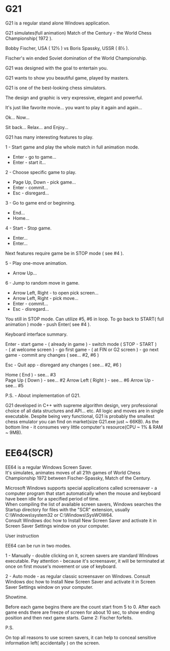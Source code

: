 # G21

G21 is a regular stand alone Windows application.

G21 simulates(full animation) Match of the Century - the World Chess Championship( 1972 ).

Bobby Fischer, USA ( 12½ ) vs Boris Spassky, USSR ( 8½ ).

Fischer's win ended Soviet domination of the World Championship.

G21 was designed with the goal to entertain you.

G21 wants to show you beautiful game, played by masters.

G21 is one of the best-looking chess simulators.

The design and graphic is very expressive, elegant and powerful.

It's just like favorite movie... you want to play it again and again...

Ok... Now... 

Sit back... Relax... and Enjoy...

G21 has many interesting features to play.

1 - Start game and play the whole match in full animation mode.
   - Enter - go to game...
   - Enter - start it...

2 - Choose specific game to play. 
   - Page Up, Down - pick game...
   - Enter - commit...
   - Esc - disregard...

3 - Go to game end or beginning.
   - End...
   - Home...   

4 - Start - Stop game. 
   - Enter...
   - Enter...

Next features require game be in STOP mode ( see #4 ).

5 - Play one-move animation. 
   - Arrow Up... 
  
6 - Jump to random move in game.
   - Arrow Left, Right - to open pick screen...
   - Arrow Left, Right - pick move...
   - Enter - commit...
   - Esc - disregard...

You still in STOP mode.
Can utilize #5, #6 in loop. 
To go back to START( full animation ) mode - push Enter( see #4 ). 
                 
Keyboard interface summary.

Enter - start game
        - ( already in game ) - switch mode ( STOP - START )   
        - ( at welcome screen ) - go first game
        - ( at FIN or G2 screen ) - go next game
        - commit any changes ( see... #2, #6 )
 
Esc - Quit app
      - disregard any changes ( see... #2, #6 )

Home ( End ) - see... #3  
Page Up ( Down ) -  see... #2
Arrow Left ( Right )  -  see... #6
Arrow Up    -  see... #5

P.S. - About implementation of G21.

G21 developed in C++ with supreme algorithm design, very professional choice of all data structures and API... etc.
All logic and moves are in single executable. 
Despite being very functional, G21 is probably the smallest chess emulator you can find on market(size G21.exe just ~ 66KB).
As the bottom line - it consumes very little computer's resource(CPU ~ 1% & RAM ~ 9MB).

# EE64(SCR)

EE64 is a regular Windows Screen Saver.  
It's simulates, animates moves of all 21th games of World Chess Championship 1972 between Fischer-Spassky, Match of the Century.

Microsoft Windows supports special applications called screensaver - a computer program that start automatically when the mouse and keyboard have been idle
for a specified period of time.  
When compiling the list of available screen savers, Windows searches the Startup directory for files with the "SCR" extension, usually C:\Windows\system32 
or C:\Windows\SysWOW64.  
Consult Windows doc how to Install New Screen Saver and activate it in Screen Saver Settings window on your computer.

User instruction

EE64 can be run in two modes.

1 - Manually - double clicking on it, screen savers are standard Windows executable.   Pay attention - because it's screensaver, it will be terminated at         once on first mouse's movement or use of keyboard.

2 - Auto mode - as regular classic screensaver on Windows.   Consult Windows doc how to Install New Screen Saver and activate it in Screen Saver Settings         window on your computer.  
      
Showtime.

Before each game begins there are the count start from 5 to 0.   After each game ends there are freeze of screen for about 10 sec, to show ending position and then next game starts.   Game 2: Fischer forfeits.

P.S.

On top all reasons to use screen savers, it can help to conceal sensitive information left( accidentally ) on the screen.
